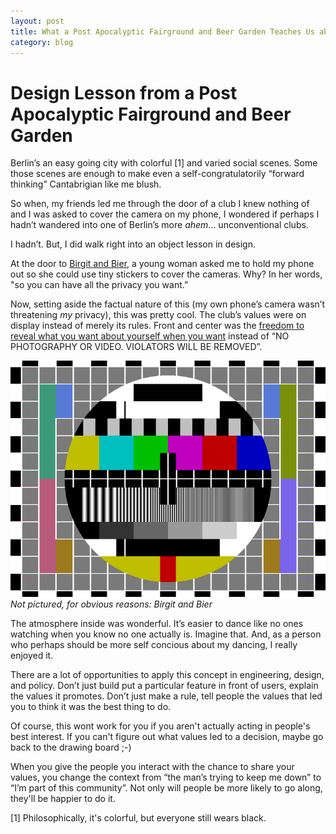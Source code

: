 ```yaml
---
layout: post
title: What a Post Apocalyptic Fairground and Beer Garden Teaches Us about Design
category: blog
---
```


Design Lesson from a Post Apocalyptic Fairground and Beer Garden
================================================================

Berlin’s an easy going city with colorful [1] and varied social scenes.  Some those scenes are enough to make even a self-congratulatorily “forward thinking” Cantabrigian like me blush.

So when, my friends led me through the door of a club I knew nothing of and I was asked to cover the camera on my phone, I wondered if perhaps I hadn’t wandered into one of Berlin’s more *ahem*... unconventional clubs.

I hadn’t.  But, I did walk right into an object lesson in design.

At the door to [Birgit and Bier](http://birgit.berlin/), a young woman asked me to hold my phone out so she could use tiny stickers to cover the cameras.  Why?  In her words, "so you can have all the privacy you want.”  

Now, setting aside the factual nature of this (my own phone’s camera wasn’t threatening *my* privacy), this was pretty cool.  The club’s values were on display instead of merely its rules.  Front and center was the [freedom to reveal what you want about yourself when you want](http://idlewords.com/talks/build_a_better_monster.htm) instead of “NO PHOTOGRAPHY OR VIDEO. VIOLATORS WILL BE REMOVED”.

![Not pictured, for obvious reasons: Birgit and Bier](/images/test_pattern.png)
*Not pictured, for obvious reasons: Birgit and Bier*

The atmosphere inside was wonderful.  It’s easier to dance like no ones watching when you know no one actually is.  Imagine that.  And, as a person who perhaps should be more self concious about my dancing, I really enjoyed it.

There are a lot of opportunities to apply this concept in engineering, design, and policy.  Don’t just build put a particular feature in front of users, explain the values it promotes.  Don’t just make a rule, tell people the values that led you to think it was the best thing to do.

Of course, this wont work for you if you aren't actually acting in people's best interest.  If you can't figure out what values led to a decision, maybe go back to the drawing board ;-)

When you give the people you interact with the chance to share your values, you change the context from “the man’s trying to keep me down” to “I’m part of this community”.  Not only will people be more likely to go along, they'll be happier to do it.

[1] Philosophically, it's colorful, but everyone still wears black.